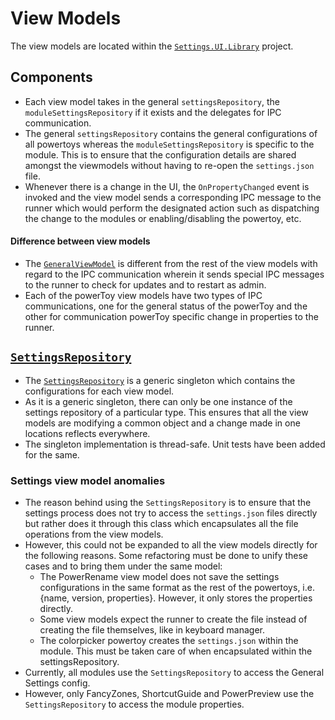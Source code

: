 # View Models
The view models are located within the [`Settings.UI.Library`](/src/settings-ui/Settings.UI.Library) project.

## Components
- Each view model takes in the general `settingsRepository`, the `moduleSettingsRepository` if it exists and the delegates for IPC communication.
- The general `settingsRepository` contains the general configurations of all powertoys whereas the `moduleSettingsRepository` is specific to the module. This is to ensure that the configuration details are shared amongst the viewmodels without having to re-open the `settings.json` file.
- Whenever there is a change in the UI, the `OnPropertyChanged` event is invoked and the view model sends a corresponding IPC message to the runner which would perform the designated action such as dispatching the change to the modules or enabling/disabling the powertoy, etc.

#### Difference between view models
- The [`GeneralViewModel`](/src/settings-ui/Settings.UI.Library/ViewModels/GeneralViewModel.cs) is different from the rest of the view models with regard to the IPC communication wherein it sends special IPC messages to the runner to check for updates and to restart as admin.
- Each of the powerToy view models have two types of IPC communications, one for the general status of the powerToy and the other for communication powerToy specific change in properties to the runner.

## [`SettingsRepository`](src/settings-ui/Settings.UI.Library/SettingsRepository`1.cs)
- The [`SettingsRepository`](src/settings-ui/Settings.UI.Library/SettingsRepository`1.cs) is a generic singleton which contains the configurations for each view model.
- As it is a generic singleton, there can only be one instance of the settings repository of a particular type. This ensures that all the view models are modifying a common object and a change made in one locations reflects everywhere.
- The singleton implementation is thread-safe. Unit tests have been added for the same.

### Settings view model anomalies
- The reason behind using the `SettingsRepository` is to ensure that the settings process does not try to access the `settings.json` files directly but rather does it through this class which encapsulates all the file operations from the view models.
- However, this could not be expanded to all the view models directly for the following reasons. Some refactoring must be done to unify these cases and to bring them under the same model:
    - The PowerRename view model does not save the settings configurations in the same format as the rest of the powertoys, i.e. {name, version, properties}. However, it only stores the properties directly.
    - Some view models expect the runner to create the file instead of creating the file themselves, like in keyboard manager.
    - The colorpicker powertoy creates the `settings.json` within the module. This must be taken care of when encapsulated within the settingsRepository.
- Currently, all modules use the `SettingsRepository` to access the General Settings config. 
- However, only FancyZones, ShortcutGuide and PowerPreview use the `SettingsRepository` to access the module properties.

